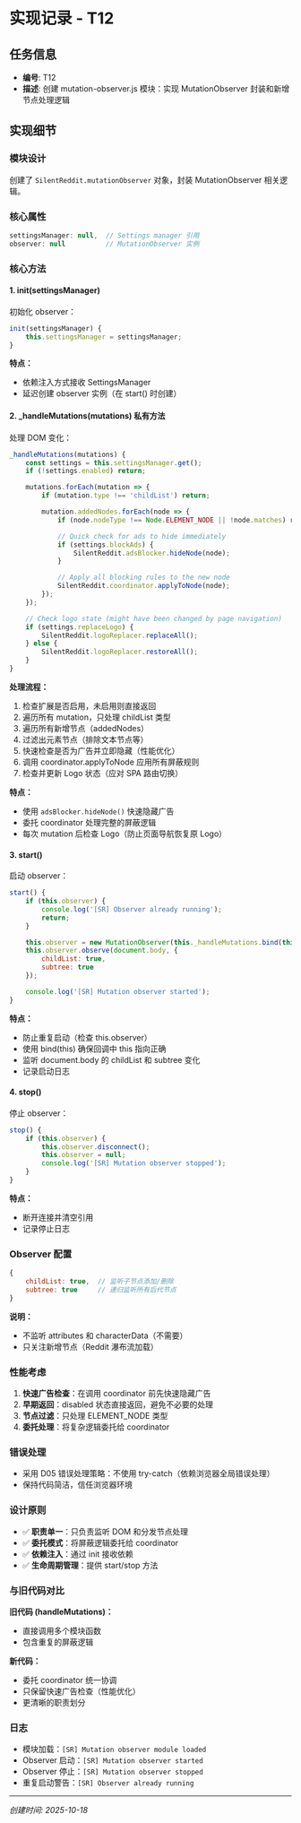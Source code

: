# 实现记录 - T12

## 任务信息
- **编号**: T12
- **描述**: 创建 mutation-observer.js 模块：实现 MutationObserver 封装和新增节点处理逻辑

## 实现细节

### 模块设计
创建了 `SilentReddit.mutationObserver` 对象，封装 MutationObserver 相关逻辑。

### 核心属性
```javascript
settingsManager: null,  // Settings manager 引用
observer: null          // MutationObserver 实例
```

### 核心方法

#### 1. init(settingsManager)
初始化 observer：
```javascript
init(settingsManager) {
    this.settingsManager = settingsManager;
}
```

**特点：**
- 依赖注入方式接收 SettingsManager
- 延迟创建 observer 实例（在 start() 时创建）

#### 2. _handleMutations(mutations) 私有方法
处理 DOM 变化：
```javascript
_handleMutations(mutations) {
    const settings = this.settingsManager.get();
    if (!settings.enabled) return;

    mutations.forEach(mutation => {
        if (mutation.type !== 'childList') return;

        mutation.addedNodes.forEach(node => {
            if (node.nodeType !== Node.ELEMENT_NODE || !node.matches) return;

            // Quick check for ads to hide immediately
            if (settings.blockAds) {
                SilentReddit.adsBlocker.hideNode(node);
            }

            // Apply all blocking rules to the new node
            SilentReddit.coordinator.applyToNode(node);
        });
    });

    // Check logo state (might have been changed by page navigation)
    if (settings.replaceLogo) {
        SilentReddit.logoReplacer.replaceAll();
    } else {
        SilentReddit.logoReplacer.restoreAll();
    }
}
```

**处理流程：**
1. 检查扩展是否启用，未启用则直接返回
2. 遍历所有 mutation，只处理 childList 类型
3. 遍历所有新增节点（addedNodes）
4. 过滤出元素节点（排除文本节点等）
5. 快速检查是否为广告并立即隐藏（性能优化）
6. 调用 coordinator.applyToNode 应用所有屏蔽规则
7. 检查并更新 Logo 状态（应对 SPA 路由切换）

**特点：**
- 使用 `adsBlocker.hideNode()` 快速隐藏广告
- 委托 coordinator 处理完整的屏蔽逻辑
- 每次 mutation 后检查 Logo（防止页面导航恢复原 Logo）

#### 3. start()
启动 observer：
```javascript
start() {
    if (this.observer) {
        console.log('[SR] Observer already running');
        return;
    }

    this.observer = new MutationObserver(this._handleMutations.bind(this));
    this.observer.observe(document.body, {
        childList: true,
        subtree: true
    });

    console.log('[SR] Mutation observer started');
}
```

**特点：**
- 防止重复启动（检查 this.observer）
- 使用 bind(this) 确保回调中 this 指向正确
- 监听 document.body 的 childList 和 subtree 变化
- 记录启动日志

#### 4. stop()
停止 observer：
```javascript
stop() {
    if (this.observer) {
        this.observer.disconnect();
        this.observer = null;
        console.log('[SR] Mutation observer stopped');
    }
}
```

**特点：**
- 断开连接并清空引用
- 记录停止日志

### Observer 配置
```javascript
{
    childList: true,  // 监听子节点添加/删除
    subtree: true     // 递归监听所有后代节点
}
```

**说明：**
- 不监听 attributes 和 characterData（不需要）
- 只关注新增节点（Reddit 瀑布流加载）

### 性能考虑
1. **快速广告检查**：在调用 coordinator 前先快速隐藏广告
2. **早期返回**：disabled 状态直接返回，避免不必要的处理
3. **节点过滤**：只处理 ELEMENT_NODE 类型
4. **委托处理**：将复杂逻辑委托给 coordinator

### 错误处理
- 采用 D05 错误处理策略：不使用 try-catch（依赖浏览器全局错误处理）
- 保持代码简洁，信任浏览器环境

### 设计原则
- ✅ **职责单一**：只负责监听 DOM 和分发节点处理
- ✅ **委托模式**：将屏蔽逻辑委托给 coordinator
- ✅ **依赖注入**：通过 init 接收依赖
- ✅ **生命周期管理**：提供 start/stop 方法

### 与旧代码对比
**旧代码 (handleMutations)：**
- 直接调用多个模块函数
- 包含重复的屏蔽逻辑

**新代码：**
- 委托 coordinator 统一协调
- 只保留快速广告检查（性能优化）
- 更清晰的职责划分

### 日志
- 模块加载：`[SR] Mutation observer module loaded`
- Observer 启动：`[SR] Mutation observer started`
- Observer 停止：`[SR] Mutation observer stopped`
- 重复启动警告：`[SR] Observer already running`

---
*创建时间: 2025-10-18*
